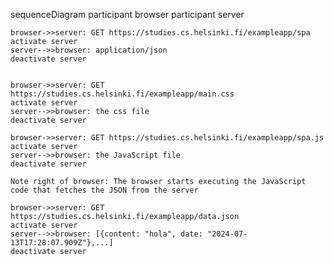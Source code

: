 sequenceDiagram
    participant browser
    participant server

    browser->>server: GET https://studies.cs.helsinki.fi/exampleapp/spa
    activate server
    server-->>browser: application/json
    deactivate server


    browser->>server: GET https://studies.cs.helsinki.fi/exampleapp/main.css
    activate server
    server-->>browser: the css file
    deactivate server

    browser->>server: GET https://studies.cs.helsinki.fi/exampleapp/spa.js
    activate server
    server-->>browser: the JavaScript file
    deactivate server

    Note right of browser: The browser starts executing the JavaScript code that fetches the JSON from the server

    browser->>server: GET https://studies.cs.helsinki.fi/exampleapp/data.json
    activate server
    server-->>browser: [{content: "hola", date: "2024-07-13T17:28:07.909Z"},...]
    deactivate server